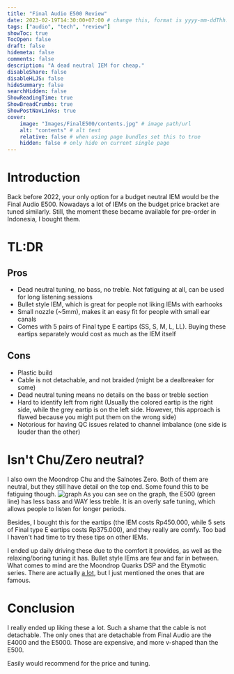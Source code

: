 ```yaml
---
title: "Final Audio E500 Review"
date: 2023-02-19T14:30:00+07:00 # change this, format is yyyy-mm-ddThh:mm:ssZhh:hh
tags: ["audio", "tech", "review"]
showToc: true
TocOpen: false
draft: false
hidemeta: false
comments: false
description: "A dead neutral IEM for cheap."
disableShare: false
disableHLJS: false
hideSummary: false
searchHidden: false
ShowReadingTime: true
ShowBreadCrumbs: true
ShowPostNavLinks: true
cover:
    image: "Images/FinalE500/contents.jpg" # image path/url
    alt: "contents" # alt text
    relative: false # when using page bundles set this to true
    hidden: false # only hide on current single page
---
```


# Introduction
Back before 2022, your only option for a budget neutral IEM would be the Final Audio E500. Nowadays a lot of IEMs on the budget price bracket are tuned similarly. Still, the moment these became available for pre-order in Indonesia, I bought them.

# TL:DR

## Pros
- Dead neutral tuning, no bass, no treble. Not fatiguing at all, can be used for long listening sessions
- Bullet style IEM, which is great for people not liking IEMs with earhooks
- Small nozzle (~5mm), makes it an easy fit for people with small ear canals
- Comes with 5 pairs of Final type E eartips (SS, S, M, L, LL). Buying these eartips separately would cost as much as the IEM itself

## Cons
- Plastic build
- Cable is not detachable, and not braided (might be a dealbreaker for some)
- Dead neutral tuning means no details on the bass or treble section
- Hard to identify left from right (Usually the colored eartip is the right side, while the grey eartip is on the left side. However, this approach is flawed because you might put them on the wrong side)
- Notorious for having QC issues related to channel imbalance (one side is louder than the other)

# Isn't Chu/Zero neutral?
I also own the Moondrop Chu and the Salnotes Zero. Both of them are neutral, but they still have detail on the top end. Some found this to be fatiguing though.
![graph](/Images/FinalE500/graph.png#center)
As you can see on the graph, the E500 (green line) has less bass and WAY less treble. It is an overly safe tuning, which allows people to listen for longer periods.

Besides, I bought this for the eartips (the IEM costs Rp450.000, while 5 sets of Final type E eartips costs Rp375.000), and they really are comfy. Too bad I haven't had time to try these tips on other IEMs.

I ended up daily driving these due to the comfort it provides, as well as the relaxing/boring tuning it has. Bullet style IEms are few and far in between. What comes to mind are the Moondrop Quarks DSP and the Etymotic series. There are actually [a lot](https://www.head-fi.org/threads/the-bullet-cable-down-iem-database-140-update.964041/), but I just mentioned the ones that are famous.

# Conclusion
I really ended up liking these a lot. Such a shame that the cable is not detachable. The only ones that are detachable from Final Audio are the E4000 and the E5000. Those are expensive, and more v-shaped than the E500.

Easily would recommend for the price and tuning.